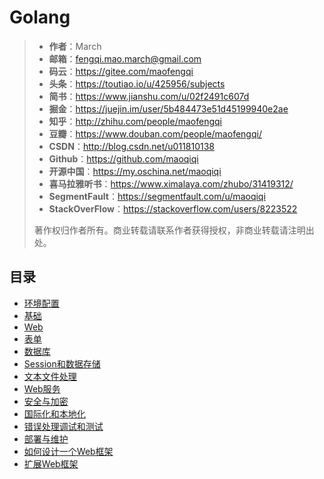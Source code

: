 # Golang

> * **作者**：March
> * **邮箱**：fengqi.mao.march@gmail.com
> * **码云**：https://gitee.com/maofengqi
> * **头条**：https://toutiao.io/u/425956/subjects
> * **简书**：https://www.jianshu.com/u/02f2491c607d
> * **掘金**：https://juejin.im/user/5b484473e51d45199940e2ae
> * **知乎**：http://zhihu.com/people/maofengqi
> * **豆瓣**：https://www.douban.com/people/maofengqi/
> * **CSDN**：http://blog.csdn.net/u011810138
> * **Github**：https://github.com/maoqiqi
> * **开源中国**：https://my.oschina.net/maoqiqi
> * **喜马拉雅听书**：https://www.ximalaya.com/zhubo/31419312/
> * **SegmentFault**：https://segmentfault.com/u/maoqiqi
> * **StackOverFlow**：https://stackoverflow.com/users/8223522
>
> 著作权归作者所有。商业转载请联系作者获得授权，非商业转载请注明出处。

## 目录

* [环境配置](01_env.md)
* [基础](02_basis.md)
* [Web]()
* [表单]()
* [数据库]()
* [Session和数据存储]()
* [文本文件处理]()
* [Web服务]()
* [安全与加密]()
* [国际化和本地化]()
* [错误处理调试和测试]()
* [部署与维护]()
* [如何设计一个Web框架]()
* [扩展Web框架]()